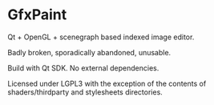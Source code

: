 # GfxPaint
Qt + OpenGL + scenegraph based indexed image editor.

Badly broken, sporadically abandoned, unusable.

Build with Qt SDK. No external dependencies.

Licensed under LGPL3 with the exception of the contents of shaders/thirdparty and stylesheets directories.
